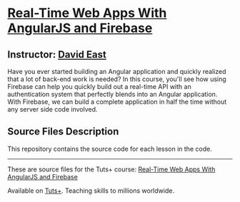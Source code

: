 # [Real-Time Web Apps With AngularJS and Firebase][published url]
## Instructor: [David East][instructor url]

Have you ever started building an Angular application and quickly realized that a lot of back-end work is needed? In this course, you'll see how using Firebase can help you quickly build out a real-time API with an authentication system that perfectly blends into an Angular application. With Firebase, we can build a complete application in half the time without any server side code involved.

## Source Files Description

This repository contains the source code for each lesson in the code.

------

These are source files for the Tuts+ course: [Real-Time Web Apps With AngularJS and Firebase][published url]

Available on [Tuts+](https://tutsplus.com). Teaching skills to millions worldwide.

[published url]: https://code.tutsplus.com/courses/real-time-web-apps-with-angularjs-and-firebase
[instructor url]: https://tutsplus.com/authors/david-east
